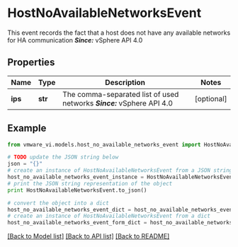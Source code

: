 # HostNoAvailableNetworksEvent

This event records the fact that a host does not have any available networks for HA communication  ***Since:*** vSphere API 4.0 

## Properties
Name | Type | Description | Notes
------------ | ------------- | ------------- | -------------
**ips** | **str** | The comma-separated list of used networks  ***Since:*** vSphere API 4.0  | [optional] 

## Example

```python
from vmware_vi.models.host_no_available_networks_event import HostNoAvailableNetworksEvent

# TODO update the JSON string below
json = "{}"
# create an instance of HostNoAvailableNetworksEvent from a JSON string
host_no_available_networks_event_instance = HostNoAvailableNetworksEvent.from_json(json)
# print the JSON string representation of the object
print HostNoAvailableNetworksEvent.to_json()

# convert the object into a dict
host_no_available_networks_event_dict = host_no_available_networks_event_instance.to_dict()
# create an instance of HostNoAvailableNetworksEvent from a dict
host_no_available_networks_event_form_dict = host_no_available_networks_event.from_dict(host_no_available_networks_event_dict)
```
[[Back to Model list]](../README.md#documentation-for-models) [[Back to API list]](../README.md#documentation-for-api-endpoints) [[Back to README]](../README.md)


